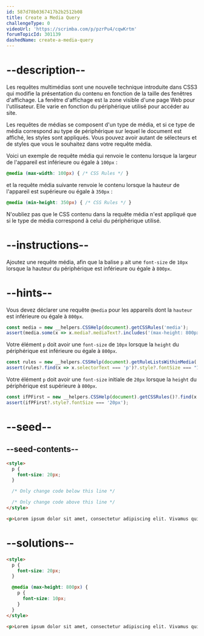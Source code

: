 ```yaml
---
id: 587d78b0367417b2b2512b08
title: Create a Media Query
challengeType: 0
videoUrl: 'https://scrimba.com/p/pzrPu4/cqwKrtm'
forumTopicId: 301139
dashedName: create-a-media-query
---
```


# --description--

Les requêtes multimédias sont une nouvelle technique introduite dans CSS3 qui modifie la présentation du contenu en fonction de la taille des fenêtres d'affichage. La fenêtre d'affichage est la zone visible d'une page Web pour l'utilisateur. Elle varie en fonction du périphérique utilisé pour accéder au site.

Les requêtes de médias se composent d'un type de média, et si ce type de média correspond au type de périphérique sur lequel le document est affiché, les styles sont appliqués. Vous pouvez avoir autant de sélecteurs et de styles que vous le souhaitez dans votre requête média.

Voici un exemple de requête média qui renvoie le contenu lorsque la largeur de l'appareil est inférieure ou égale à `100px` :

```css
@media (max-width: 100px) { /* CSS Rules */ }
```

et la requête média suivante renvoie le contenu lorsque la hauteur de l'appareil est supérieure ou égale à `350px` :

```css
@media (min-height: 350px) { /* CSS Rules */ }
```

N'oubliez pas que le CSS contenu dans la requête média n'est appliqué que si le type de média correspond à celui du périphérique utilisé.

# --instructions--

Ajoutez une requête média, afin que la balise `p` ait une `font-size` de `10px` lorsque la hauteur du périphérique est inférieure ou égale à `800px`.

# --hints--

Vous devez déclarer une requête `@media` pour les appareils dont la `hauteur` est inférieure ou égale à `800px`.

```js
const media = new __helpers.CSSHelp(document).getCSSRules('media');
assert(media.some(x => x.media?.mediaText?.includes('(max-height: 800px)')));
```

Votre élément `p` doit avoir une `font-size` de `10px` lorsque la `height` du périphérique est inférieure ou égale à `800px`.

```js
const rules = new __helpers.CSSHelp(document).getRuleListsWithinMedia('(max-height: 800px)');
assert(rules?.find(x => x.selectorText === 'p')?.style?.fontSize === "10px");
```

Votre élément `p` doit avoir une `font-size` initiale de `20px` lorsque la `height` du périphérique est supérieure à `800px`.

```js
const ifPFirst = new __helpers.CSSHelp(document).getCSSRules()?.find(x => x?.selectorText === 'p' || x?.media);
assert(ifPFirst?.style?.fontSize === '20px');
```

# --seed--

## --seed-contents--

```html
<style>
  p {
    font-size: 20px;
  }

  /* Only change code below this line */

  /* Only change code above this line */
</style>

<p>Lorem ipsum dolor sit amet, consectetur adipiscing elit. Vivamus quis tempus massa. Aenean erat nisl, gravida vel vestibulum cursus, interdum sit amet lectus. Sed sit amet quam nibh. Suspendisse quis tincidunt nulla. In hac habitasse platea dictumst. Ut sit amet pretium nisl. Vivamus vel mi sem. Aenean sit amet consectetur sem. Suspendisse pretium, purus et gravida consequat, nunc ligula ultricies diam, at aliquet velit libero a dui.</p>
```

# --solutions--

```html
<style>
  p {
    font-size: 20px;
  }

  @media (max-height: 800px) {
    p {
      font-size: 10px;
    }
  }
</style>

<p>Lorem ipsum dolor sit amet, consectetur adipiscing elit. Vivamus quis tempus massa. Aenean erat nisl, gravida vel vestibulum cursus, interdum sit amet lectus. Sed sit amet quam nibh. Suspendisse quis tincidunt nulla. In hac habitasse platea dictumst. Ut sit amet pretium nisl. Vivamus vel mi sem. Aenean sit amet consectetur sem. Suspendisse pretium, purus et gravida consequat, nunc ligula ultricies diam, at aliquet velit libero a dui.</p>
```
